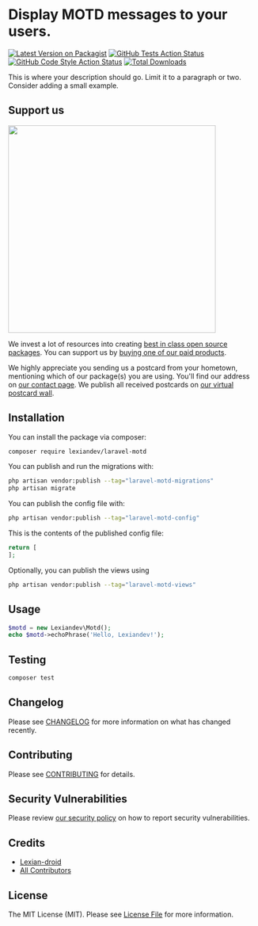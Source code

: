 # Display MOTD messages to your users.

[![Latest Version on Packagist](https://img.shields.io/packagist/v/lexiandev/laravel-motd.svg?style=flat-square)](https://packagist.org/packages/lexiandev/laravel-motd)
[![GitHub Tests Action Status](https://img.shields.io/github/actions/workflow/status/lexiandev/laravel-motd/run-tests.yml?branch=main&label=tests&style=flat-square)](https://github.com/lexiandev/laravel-motd/actions?query=workflow%3Arun-tests+branch%3Amain)
[![GitHub Code Style Action Status](https://img.shields.io/github/actions/workflow/status/lexiandev/laravel-motd/fix-php-code-style-issues.yml?branch=main&label=code%20style&style=flat-square)](https://github.com/lexiandev/laravel-motd/actions?query=workflow%3A"Fix+PHP+code+style+issues"+branch%3Amain)
[![Total Downloads](https://img.shields.io/packagist/dt/lexiandev/laravel-motd.svg?style=flat-square)](https://packagist.org/packages/lexiandev/laravel-motd)

This is where your description should go. Limit it to a paragraph or two. Consider adding a small example.

## Support us

[<img src="https://github-ads.s3.eu-central-1.amazonaws.com/laravel-motd.jpg?t=1" width="419px" />](https://spatie.be/github-ad-click/laravel-motd)

We invest a lot of resources into creating [best in class open source packages](https://spatie.be/open-source). You can support us by [buying one of our paid products](https://spatie.be/open-source/support-us).

We highly appreciate you sending us a postcard from your hometown, mentioning which of our package(s) you are using. You'll find our address on [our contact page](https://spatie.be/about-us). We publish all received postcards on [our virtual postcard wall](https://spatie.be/open-source/postcards).

## Installation

You can install the package via composer:

```bash
composer require lexiandev/laravel-motd
```

You can publish and run the migrations with:

```bash
php artisan vendor:publish --tag="laravel-motd-migrations"
php artisan migrate
```

You can publish the config file with:

```bash
php artisan vendor:publish --tag="laravel-motd-config"
```

This is the contents of the published config file:

```php
return [
];
```

Optionally, you can publish the views using

```bash
php artisan vendor:publish --tag="laravel-motd-views"
```

## Usage

```php
$motd = new Lexiandev\Motd();
echo $motd->echoPhrase('Hello, Lexiandev!');
```

## Testing

```bash
composer test
```

## Changelog

Please see [CHANGELOG](CHANGELOG.md) for more information on what has changed recently.

## Contributing

Please see [CONTRIBUTING](CONTRIBUTING.md) for details.

## Security Vulnerabilities

Please review [our security policy](../../security/policy) on how to report security vulnerabilities.

## Credits

- [Lexian-droid](https://github.com/lexiandev)
- [All Contributors](../../contributors)

## License

The MIT License (MIT). Please see [License File](LICENSE.md) for more information.
